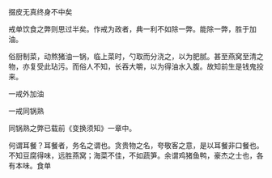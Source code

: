 掇皮无真终身不中矣

戒单饮食之弊则思过半矣。作戒为政者，典一利不如除一弊。能除一弊，胜于加油。

俗厨制菜，动熬猪油一锅，临上菜时，勺取而分浇之，以为肥腻。甚至燕窝至清之物，亦复受此玷污。而俗人不知，长吞大嚼，以为得油水入腹。故知前生是钱鬼投来。

一戒外加油

一戒同锅熟

同锅熟之弊已载前《变换须知》一章中。

何谓耳餐？耳餐者，务名之谓也。贪贵物之名，夸敬客之意，是以耳餐非口餐也。不知豆腐得味，远胜燕窝；海菜不佳，不如蔬笋。余谓鸡猪鱼鸭，豪杰之士也，各有本味。食单